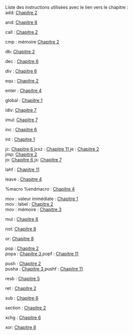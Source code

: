 Liste des instructions utilisées avec le lien vers le chapitre :<br>
add:  <a href="https://github.com/vincentARM/X8086Assembly/tree/master/chapitre002">Chapitre 2 </a>

and:  <a href="https://github.com/vincentARM/X8086Assembly/tree/master/chapitre008">Chapitre 8 </a>

call :  <a href="https://github.com/vincentARM/X8086Assembly/tree/master/chapitre002">Chapitre 2 </a>

cmp : mémoire <a href="https://github.com/vincentARM/X8086Assembly/tree/master/chapitre002">Chapitre 2 </a>

db: <a href="https://github.com/vincentARM/X8086Assembly/tree/master/chapitre002">Chapitre 2 </a>

dec :  <a href="https://github.com/vincentARM/X8086Assembly/tree/master/chapitre006">Chapitre 6 </a>

div :  <a href="https://github.com/vincentARM/X8086Assembly/tree/master/chapitre006">Chapitre 6 </a>

equ :  <a href="https://github.com/vincentARM/X8086Assembly/tree/master/chapitre002">Chapitre 2 </a>

enter :  <a href="https://github.com/vincentARM/X8086Assembly/tree/master/chapitre004">Chapitre 4 </a>

global :  <a href="https://github.com/vincentARM/X8086Assembly/tree/master/chapitre001">Chapitre 1 </a>

idiv:  <a href="https://github.com/vincentARM/X8086Assembly/tree/master/chapitre007">Chapitre 7 </a>

imul:  <a href="https://github.com/vincentARM/X8086Assembly/tree/master/chapitre007">Chapitre 7 </a>

inc :  <a href="https://github.com/vincentARM/X8086Assembly/tree/master/chapitre006">Chapitre 6 </a>

int : <a href="https://github.com/vincentARM/X8086Assembly/tree/master/chapitre001">Chapitre 1 </a>

jc:  <a href="https://github.com/vincentARM/X8086Assembly/tree/master/chapitre006">Chapitre 6 </a>
jcxz :  <a href="https://github.com/vincentARM/X8086Assembly/tree/master/chapitre011">Chapitre 11 </a>
je :  <a href="https://github.com/vincentARM/X8086Assembly/tree/master/chapitre002">Chapitre 2 </a> <br>
jmp:  <a href="https://github.com/vincentARM/X8086Assembly/tree/master/chapitre002">Chapitre 2 </a> <br>
jo:  <a href="https://github.com/vincentARM/X8086Assembly/tree/master/chapitre006">Chapitre 6 </a>
js:  <a href="https://github.com/vincentARM/X8086Assembly/tree/master/chapitre007">Chapitre 7 </a>

lahf :  <a href="https://github.com/vincentARM/X8086Assembly/tree/master/chapitre011">Chapitre 11 </a>

leave :  <a href="https://github.com/vincentARM/X8086Assembly/tree/master/chapitre004">Chapitre 4 </a>

%macro %endmacro :  <a href="https://github.com/vincentARM/X8086Assembly/tree/master/chapitre004">Chapitre 4 </a>

mov :  valeur immédiate : <a href="https://github.com/vincentARM/X8086Assembly/tree/master/chapitre001">Chapitre 1 </a><br>
mov :  label : <a href="https://github.com/vincentARM/X8086Assembly/tree/master/chapitre002">Chapitre 2 </a><br>
mov : mémoire :  <a href="https://github.com/vincentARM/X8086Assembly/tree/master/chapitre003">Chapitre 3 </a>

mul :  <a href="https://github.com/vincentARM/X8086Assembly/tree/master/chapitre006">Chapitre 6 </a>

not:  <a href="https://github.com/vincentARM/X8086Assembly/tree/master/chapitre008">Chapitre 8 </a>

or:  <a href="https://github.com/vincentARM/X8086Assembly/tree/master/chapitre008">Chapitre 8 </a>

pop :  <a href="https://github.com/vincentARM/X8086Assembly/tree/master/chapitre002">Chapitre 2 </a><br>
popa :  <a href="https://github.com/vincentARM/X8086Assembly/tree/master/chapitre003">Chapitre 3 </a>
popf :  <a href="https://github.com/vincentARM/X8086Assembly/tree/master/chapitre011">Chapitre 11 </a>

push :  <a href="https://github.com/vincentARM/X8086Assembly/tree/master/chapitre002">Chapitre 2 </a><br>
pusha : <a href="https://github.com/vincentARM/X8086Assembly/tree/master/chapitre003">Chapitre 3 </a>
pushf :  <a href="https://github.com/vincentARM/X8086Assembly/tree/master/chapitre011">Chapitre 11 </a>

resb :  <a href="https://github.com/vincentARM/X8086Assembly/tree/master/chapitre005">Chapitre 5 </a>

ret :  <a href="https://github.com/vincentARM/X8086Assembly/tree/master/chapitre002">Chapitre 2 </a>

sub :  <a href="https://github.com/vincentARM/X8086Assembly/tree/master/chapitre006">Chapitre 6 </a>

section : <a href="https://github.com/vincentARM/X8086Assembly/tree/master/chapitre002">Chapitre 2 </a>

xchg :  <a href="https://github.com/vincentARM/X8086Assembly/tree/master/chapitre006">Chapitre 6 </a>

xor:  <a href="https://github.com/vincentARM/X8086Assembly/tree/master/chapitre008">Chapitre 8 </a>

